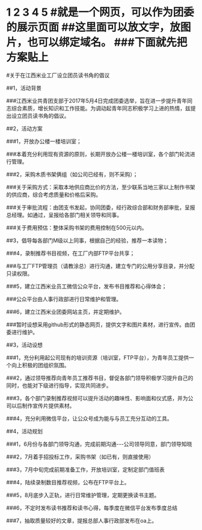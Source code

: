 1
2
3
4
5
#就是一个网页，可以作为团委的展示页面
##这里面可以放文字，放图片，也可以绑定域名。
###下面就先把方案贴上
===

#关于在江西米业工厂设立团员读书角的倡议

##1，活动背景

###江西米业共青团支部于2017年5月4日完成团委选举，旨在进一步提升青年同志综合素质，增长知识和工作技能。为调动起青年同志积极学习上进的热情，兹提出设立团员读书角的倡议。

##2，活动方案

###1，开放办公楼一楼培训室；

###本着充分利用现有资源的原则，长期开放办公楼一楼培训室，各个部门轮流进行管理。

###2，采购木质书架俩组（如公司已经有，则不采购）；

###关于采购方式：采取本地供应商比价的方法，至少联系当地三家以上制作书架的供应商，综合考虑质量和价格后采购。

###关于审批流程：由团支书发起，协同团委，经行政综合部和财务部审批，呈报总经理。如通过，呈报给各部门相关领导和同事。

###关于费用预估：整体采购书架的费用控制在500元以内。

##3，倡导每各部门M级以上同事，根据自己的经验，推荐一本读物；

###4，录制推荐书目视频，在工厂内部FTP平台共享；

###与工厂FTP管理员（请教涂总）进行沟通，建立专门的公用分享目录，并分配只读权限。

###5，建立江西米业员工微信公众平台，发布书目推荐和心得体会；

###公众平台由人事行政部进行日常维护和管理。

###6，建立江西米业团委网站主页，并定期维护。

###暂时设想采用github形式的静态网页，提供文字和图片素材，进行宣传。由团委进行维护。

##3，活动设想

###1，充分利用起公司现有的培训资源（培训室，FTP平台），为青年员工提供一个向上积极的团组织氛围。

###2，通过领导推荐向青年员工推荐书目，督促各部门领导积极学习提升自己的同时，也能对下级进行指导，实现共同进步。

###3，各个部门录制推荐视频可以提升活动的趣味性、影响面和仪式感，并为公司以后制作宣传片提供素材。
	
###4，充分利用微信平台，让公众号成为能与与员工充分互动的工具。

##4，活动规划

###1，6月份与各部门领导沟通，完成前期沟通---公司领导同意，部门领导知晓

###2，7月着手招投标工作，采购书架（如已有，则直接使用）

###3，7月中旬完成前期准备工作，开放培训室，定制定部门值班表

###4，陆续录制数目推荐视频，公布在FTP平台上。

###5，8月底步入正轨，进行日常维护管理，定期更换读书主题。

###6，不定时发布读书推荐和读书心得，每季度在微信平台发布季度总结

###7，抽取质量较好的文章，提报总部人事行政部发布在oa上。
